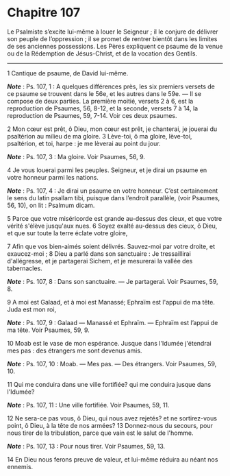 # Chapitre 107

Le Psalmiste s’excite lui-même à louer le Seigneur ; il le conjure de délivrer son peuple de l’oppression ; il se promet de rentrer bientôt dans les limites de ses anciennes possessions.
Les Pères expliquent ce psaume de la venue ou de la Rédemption de Jésus-Christ, et de la vocation des Gentils.

***

1 Cantique de psaume, de David lui-même.

***Note*** :  Ps. 107, 1 : A quelques différences près, les six premiers versets de ce psaume se trouvent dans le 56e, et les autres dans le 59e. ― Il se compose de deux parties. La première moitié, versets 2 à 6, est la reproduction de Psaumes, 56, 8-12, et la seconde, versets 7 à 14, la reproduction de Psaumes, 59, 7-14. Voir ces deux psaumes.


2 Mon cœur est prêt, ô Dieu, mon cœur est prêt, je chanterai, je jouerai du psaltérion au milieu de ma gloire. 3 Lève-toi, ô ma gloire, lève-toi, psaltérion, et toi, harpe : je me lèverai au point du jour.

***Note*** :  Ps. 107, 3 : Ma gloire. Voir Psaumes, 56, 9.

4 Je vous louerai parmi les peuples. Seigneur, et je dirai un psaume en votre honneur parmi les nations.

***Note*** :  Ps. 107, 4 : Je dirai un psaume en votre honneur. C’est certainement le sens du latin psallam tibi, puisque dans l’endroit parallèle, (voir Psaumes, 56, 10), on lit : Psalmum dicam.

5 Parce que votre miséricorde est grande au-dessus des cieux, et que votre vérité s'élève jusqu'aux nues. 6 Soyez exalté au-dessus des cieux, ô Dieu, et que sur toute la terre éclate votre gloire,


7 Afin que vos bien-aimés soient délivrés. Sauvez-moi par votre droite, et exaucez-moi ; 8 Dieu a parlé dans son sanctuaire : Je tressaillirai d'allégresse, et je partagerai Sichem, et je mesurerai la vallée des tabernacles.

***Note*** :  Ps. 107, 8 : Dans son sanctuaire. ― Je partagerai. Voir Psaumes, 59, 8.

9 A moi est Galaad, et à moi est Manassé; Ephraïm est l'appui de ma tête. Juda est mon roi,

***Note*** :  Ps. 107, 9 : Galaad ― Manassé et Ephraïm. ― Ephraïm est l’appui de ma tête. Voir Psaumes, 59, 9.

10 Moab est le vase de mon espérance. Jusque dans l'Idumée j'étendrai mes pas : des étrangers me sont devenus amis.

***Note*** :  Ps. 107, 10 : Moab. ― Mes pas. ― Des étrangers. Voir Psaumes, 59, 10.


11 Qui me conduira dans une ville fortifiée? qui me conduira jusque dans l'Idumée?

***Note*** :  Ps. 107, 11 : Une ville fortifiée. Voir Psaumes, 59, 11.

12 Ne sera-ce pas vous, ô Dieu, qui nous avez rejetés? et ne sortirez-vous point, ô Dieu, à la tête de nos armées? 13 Donnez-nous du secours, pour nous tirer de la tribulation, parce que vain est le salut de l'homme.

***Note*** :  Ps. 107, 13 : Pour nous tirer. Voir Psaumes, 59, 13.

14 En Dieu nous ferons preuve de valeur, et lui-même réduira au néant nos ennemis.

